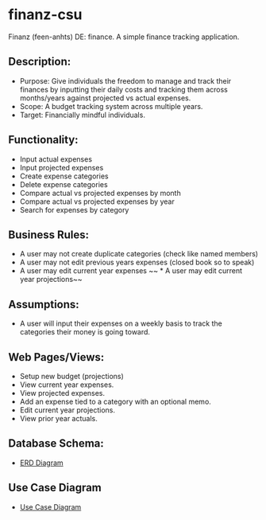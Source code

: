 # finanz-csu
Finanz (feen-anhts) DE: finance. A simple finance tracking application.

## Description:
* Purpose: Give individuals the freedom to manage and track their finances by inputting their daily costs and tracking them across months/years against projected vs actual expenses.
* Scope: A budget tracking system across multiple years.
* Target: Financially mindful individuals.

## Functionality:
* Input actual expenses
* Input projected expenses
* Create expense categories
* Delete expense categories
* Compare actual vs projected expenses by month
* Compare actual vs projected expenses by year
* Search for expenses by category

## Business Rules:
* A user may not create duplicate categories (check like named members)
* A user may not edit previous years expenses (closed book so to speak)
* A user may edit current year expenses
~~ * A user may edit current year projections~~


## Assumptions:
* A user will input their expenses on a weekly basis to track the categories their money is going toward.

## Web Pages/Views:
* Setup new budget (projections)
* View current year expenses.
* View projected expenses.
* Add an expense tied to a category with an optional memo.
* Edit current year projections.
* View prior year actuals.

## Database Schema:
* [ERD Diagram](./assets/ERD.png)

## Use Case Diagram
* [Use Case Diagram](./assets/use_case.png)
